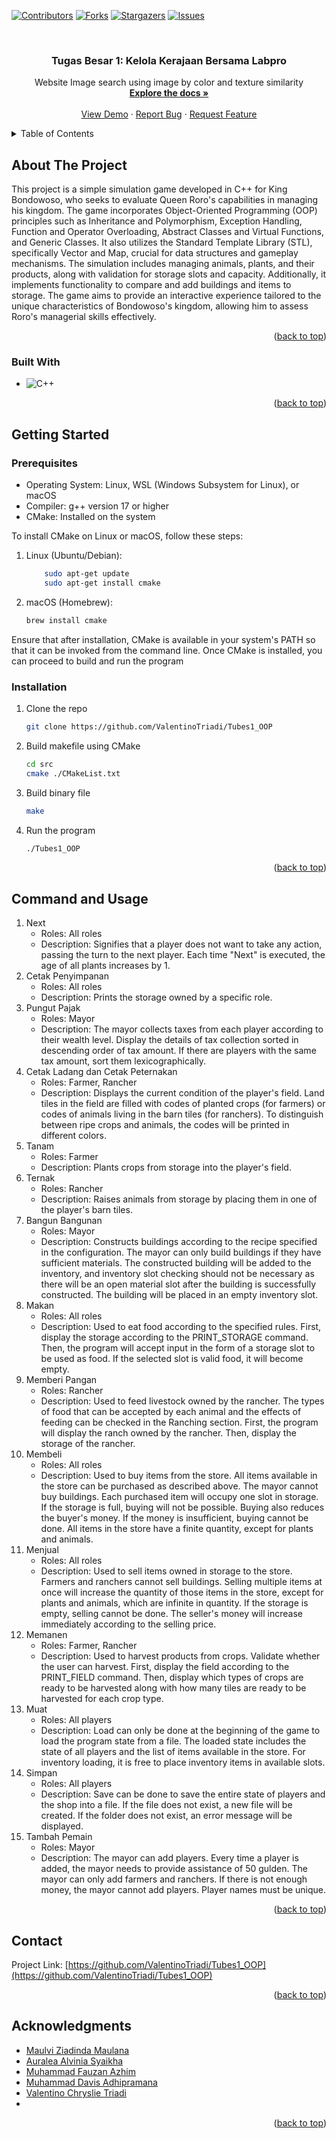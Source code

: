 <a name="readme-top"></a>

<!-- PROJECT SHIELDS -->
[![Contributors][contributors-shield]][contributors-url]
[![Forks][forks-shield]][forks-url]
[![Stargazers][stars-shield]][stars-url]
[![Issues][issues-shield]][issues-url]



<!-- PROJECT LOGO -->
<br />
<div align="center">

<h3 align="center">Tugas Besar 1: Kelola Kerajaan Bersama Labpro</h3>

  <p align="center">
    Website Image search using image by color and texture similarity
    <br />
    <a href="https://github.com/ValentinoTriadi/Tubes1_OOP"><strong>Explore the docs »</strong></a>
    <br />
    <br />
    <a href="https://github.com/ValentinoTriadi/Tubes1_OOP">View Demo</a>
    ·
    <a href="https://github.com/ValentinoTriadi/Tubes1_OOP/issues">Report Bug</a>
    ·
    <a href="https://github.com/ValentinoTriadi/Tubes1_OOP/issues">Request Feature</a>
  </p>
</div>



<!-- TABLE OF CONTENTS -->
<details>
  <summary>Table of Contents</summary>
  <ol>
    <li>
      <a href="#about-the-project">About The Project</a>
      <ul>
        <li><a href="#built-with">Built With</a></li>
      </ul>
    </li>
    <li>
      <a href="#getting-started">Getting Started</a>
      <ul>
        <li><a href="#prerequisites">Prerequisites</a></li>
        <li><a href="#installation">Installation</a></li>
      </ul>
    </li>
    <li><a href="#command-and-usage">Usage</a></li>
    <li><a href="#contact">Contact</a></li>
    <li><a href="#acknowledgments">Acknowledgments</a></li>
  </ol>
</details>



<!-- ABOUT THE PROJECT -->
## About The Project

This project is a simple simulation game developed in C++ for King Bondowoso, who seeks to evaluate Queen Roro's capabilities in managing his kingdom. The game incorporates Object-Oriented Programming (OOP) principles such as Inheritance and Polymorphism, Exception Handling, Function and Operator Overloading, Abstract Classes and Virtual Functions, and Generic Classes. It also utilizes the Standard Template Library (STL), specifically Vector and Map, crucial for data structures and gameplay mechanisms. The simulation includes managing animals, plants, and their products, along with validation for storage slots and capacity. Additionally, it implements functionality to compare and add buildings and items to storage. The game aims to provide an interactive experience tailored to the unique characteristics of Bondowoso's kingdom, allowing him to assess Roro's managerial skills effectively.

<p align="right">(<a href="#readme-top">back to top</a>)</p>



### Built With

* ![C++](https://img.shields.io/badge/-c++-black?logo=c%2B%2B&style=social)


<p align="right">(<a href="#readme-top">back to top</a>)</p>



<!-- GETTING STARTED -->
## Getting Started


### Prerequisites


- Operating System: Linux, WSL (Windows Subsystem for Linux), or macOS
- Compiler: g++ version 17 or higher
- CMake: Installed on the system

To install CMake on Linux or macOS, follow these steps:

1. Linux (Ubuntu/Debian):
    ```bash
        sudo apt-get update
        sudo apt-get install cmake
    ```
2. macOS (Homebrew):
    ```bash
    brew install cmake
    ```

Ensure that after installation, CMake is available in your system's PATH so that it can be invoked from the command line. Once CMake is installed, you can proceed to build and run the program


### Installation

1. Clone the repo
   ```bash
   git clone https://github.com/ValentinoTriadi/Tubes1_OOP

    ```
2. Build makefile using CMake
    ```bash
    cd src
    cmake ./CMakeList.txt
3. Build binary file
    ```bash
    make
    ```
4. Run the program
    ```bash
    ./Tubes1_OOP
    ```

<p align="right">(<a href="#readme-top">back to top</a>)</p>


<!-- USAGE EXAMPLES -->
## Command and Usage

1.  Next
    - Roles: All roles
    - Description: Signifies that a player does not want to take any action, passing the turn to the next player. Each time "Next" is executed, the age of all plants increases by 1.
2.  Cetak Penyimpanan
    - Roles: All roles
    - Description: Prints the storage owned by a specific role.
3.  Pungut Pajak
    - Roles: Mayor
    - Description: The mayor collects taxes from each player according to their wealth level. Display the details of tax collection sorted in descending order of tax amount. If there are players with the same tax amount, sort them lexicographically.
4.  Cetak Ladang dan Cetak Peternakan
    - Roles: Farmer, Rancher
    - Description: Displays the current condition of the player's field. Land tiles in the field are filled with codes of planted crops (for farmers) or codes of animals living in the barn tiles (for ranchers). To distinguish between ripe crops and animals, the codes will be printed in different colors.
5.  Tanam
    - Roles: Farmer
    - Description: Plants crops from storage into the player's field.
6.  Ternak
    - Roles: Rancher
    - Description: Raises animals from storage by placing them in one of the player's barn tiles.
7.  Bangun Bangunan
    - Roles: Mayor
    - Description: Constructs buildings according to the recipe specified in the configuration. The mayor can only build buildings if they have sufficient materials. The constructed building will be added to the inventory, and inventory slot checking should not be necessary as there will be an open material slot after the building is successfully constructed. The building will be placed in an empty inventory slot.
8.  Makan
    - Roles: All roles
    - Description: Used to eat food according to the specified rules. First, display the storage according to the PRINT_STORAGE command. Then, the program will accept input in the form of a storage slot to be used as food. If the selected slot is valid food, it will become empty.
9.  Memberi Pangan
    - Roles: Rancher
    - Description: Used to feed livestock owned by the rancher. The types of food that can be accepted by each animal and the effects of feeding can be checked in the Ranching section. First, the program will display the ranch owned by the rancher. Then, display the storage of the rancher.
10. Membeli
    - Roles: All roles
    - Description: Used to buy items from the store. All items available in the store can be purchased as described above. The mayor cannot buy buildings. Each purchased item will occupy one slot in storage. If the storage is full, buying will not be possible. Buying also reduces the buyer's money. If the money is insufficient, buying cannot be done. All items in the store have a finite quantity, except for plants and animals.
11. Menjual
    - Roles: All roles
    - Description: Used to sell items owned in storage to the store. Farmers and ranchers cannot sell buildings. Selling multiple items at once will increase the quantity of those items in the store, except for plants and animals, which are infinite in quantity. If the storage is empty, selling cannot be done. The seller's money will increase immediately according to the selling price.
12. Memanen
    - Roles: Farmer, Rancher
    - Description: Used to harvest products from crops. Validate whether the user can harvest. First, display the field according to the PRINT_FIELD command. Then, display which types of crops are ready to be harvested along with how many tiles are ready to be harvested for each crop type.
13. Muat
    - Roles: All players
    - Description: Load can only be done at the beginning of the game to load the program state from a file. The loaded state includes the state of all players and the list of items available in the store. For inventory loading, it is free to place inventory items in available slots.
14. Simpan
    - Roles: All players
    - Description: Save can be done to save the entire state of players and the shop into a file. If the file does not exist, a new file will be created. If the folder does not exist, an error message will be displayed.
15. Tambah Pemain
    - Roles: Mayor
    - Description: The mayor can add players. Every time a player is added, the mayor needs to provide assistance of 50 gulden. The mayor can only add farmers and ranchers. If there is not enough money, the mayor cannot add players. Player names must be unique.


<p align="right">(<a href="#readme-top">back to top</a>)</p>


<!-- CONTACT -->
## Contact

Project Link: [https://github.com/ValentinoTriadi/Tubes1_OOP](https://github.com/ValentinoTriadi/Tubes1_OOP)

<p align="right">(<a href="#readme-top">back to top</a>)</p>



<!-- ACKNOWLEDGMENTS -->
## Acknowledgments

* [Maulvi Ziadinda Maulana](https://github.com/maulvi-zm)
* [Auralea Alvinia Syaikha](https://github.com/auraleaas)
* [Muhammad Fauzan Azhim](https://github.com/fauzanazz)
* [Muhammad Davis Adhipramana](https://github.com/Loxenary)
* [Valentino Chryslie Triadi](https://github.com/ValentinoTriadi)
*
<p align="right">(<a href="#readme-top">back to top</a>)</p>



<!-- MARKDOWN LINKS & IMAGES -->
<!-- https://www.markdownguide.org/basic-syntax/#reference-style-links -->
[contributors-shield]: https://img.shields.io/github/contributors/fauzanazz/IF2110_TB_03_B.svg?style=for-the-badge
[contributors-url]: https://github.com/ValentinoTriadi/Tubes1_OOP/graphs/contributors
[forks-shield]: https://img.shields.io/github/forks/fauzanazz/IF2110_TB_03_B.svg?style=for-the-badge
[forks-url]: https://github.com/ValentinoTriadi/Tubes1_OOP/network/members
[stars-shield]: https://img.shields.io/github/stars/fauzanazz/IF2110_TB_03_B.svg?style=for-the-badge
[stars-url]: https://github.com/ValentinoTriadi/Tubes1_OOP/stargazers
[issues-shield]: https://img.shields.io/github/issues/fauzanazz/IF2110_TB_03_B.svg?style=for-the-badge
[issues-url]: https://github.com/ValentinoTriadi/Tubes1_OOP/issues
